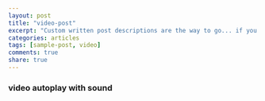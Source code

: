 ```yaml
---
layout: post
title: "video-post"
excerpt: "Custom written post descriptions are the way to go... if you're not lazy."
categories: articles
tags: [sample-post, video]
comments: true
share: true
---
```

###   video autoplay with sound

<div class="apester-media" data-media-id="5ae20f9085c8212f768cc34b" height="338"></div><script async src="//static.apester.com/js/sdk/v2.0/apester-javascript-sdk.min.js"></script>
